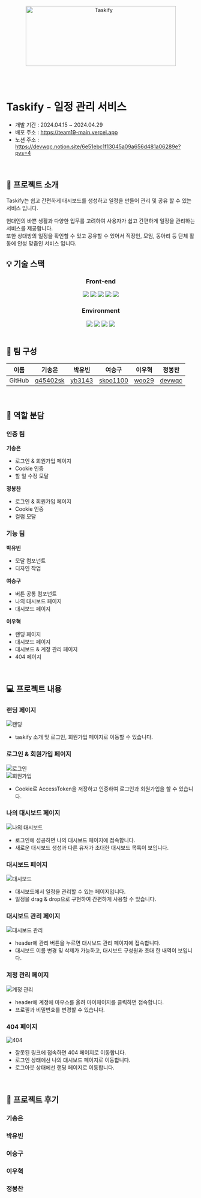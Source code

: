 <p align="center"><img src="https://github.com/19-Takify/19-taskify/assets/55544307/2a572a62-df38-4c03-893a-d0c2ddfdaaee" alt="Taskify" width="400" height="160"></p><br>
<br>


# Taskify - 일정 관리 서비스
- 개발 기간 : 2024.04.15 ~ 2024.04.29
- 배포 주소 : https://team19-main.vercel.app
- 노션 주소 : https://devwqc.notion.site/6e51ebc1f13045a09a656d481a06289e?pvs=4
<br>


## :open_file_folder: 프로젝트 소개
Taskify는 쉽고 간편하게 대시보드를 생성하고 일정을 만들어 관리 및 공유 할 수 있는 서비스 입니다.

현대인의 바쁜 생활과 다양한 업무를 고려하여 사용자가 쉽고 간편하게 일정을 관리하는 서비스를 제공합니다.<br>
또한 상대방의 일정을 확인할 수 있고 공유할 수 있어서 직장인, 모임, 동아리 등 단체 활동에 안성 맞춤인 서비스 입니다.
<br>


## :bulb: 기술 스택

<div align="middle">
  
### Front-end

<img src="https://img.shields.io/badge/Next.js-000000?style=for-the-badge&logo=next.js&logoColor=white">
<img src="https://img.shields.io/badge/TypeScript-3178c6?style=for-the-badge&logo=typescript&logoColor=white">
<img src="https://img.shields.io/badge/Sass-CC6699?style=for-the-badge&logo=sass&logoColor=white">
<img src="https://img.shields.io/badge/Axios-5a29e4?style=for-the-badge&logo=axios&logoColor=white">
<img src="https://img.shields.io/badge/Vercel-000000?style=for-the-badge&logo=vercel&logoColor=white">

### Environment

<img src="https://img.shields.io/badge/visualstudiocode-007ACC?style=for-the-badge&logo=visualstudiocode&logoColor=white">
<img src="https://img.shields.io/badge/Discord-5865f2?style=for-the-badge&logo=discord&logoColor=black">
<img src="https://img.shields.io/badge/Figma-f24e1e?style=for-the-badge&logo=figma&logoColor=black">
<img src="https://img.shields.io/badge/github-181717?style=for-the-badge&logo=github&logoColor=white">

</div>
<br>


## 	:pray: 팀 구성
| 이름   | 기송은 | 박유빈 | 여승구 | 이우혁 | 정봉찬 |
|--------|--------|--------|--------|--------|--------|
| GitHub | [q45402sk](https://github.com/q45402sk) | [yb3143](https://github.com/yb3143) | [skoo1100](https://github.com/skoo1100) | [woo29](https://github.com/woo29) | [devwqc](https://github.com/devwqc) |
<br>


## :triangular_flag_on_post: 역할 분담
### 인증 팀
**기송은**
- 로그인 & 회원가입 페이지
- Cookie 인증
- 할 일 수정 모달

**정봉찬**
- 로그인 & 회원가입 페이지
- Cookie 인증
- 컬럼 모달

### 기능 팀
**박유빈**
- 모달 컴포넌트
- 디자인 작업

**여승구**
- 버튼 공통 컴포넌트
- 나의 대시보드 페이지
- 대시보드 페이지

**이우혁**
- 랜딩 페이지
- 대시보드 페이지
- 대시보드 & 계정 관리 페이지
- 404 페이지
<br>


## :computer: 프로젝트 내용
### 랜딩 페이지
![랜딩](https://github.com/19-Takify/19-taskify/assets/55544307/078c5775-2d97-4389-97f8-7835f22776f6)<br>
- taskify 소개 및 로그인, 회원가입 페이지로 이동할 수 있습니다.

### 로그인 & 회원가입 페이지
![로그인](https://github.com/19-Takify/19-taskify/assets/55544307/96b0995e-d8df-4b42-a2f1-a1c908299782)<br>
![회원가입](https://github.com/19-Takify/19-taskify/assets/55544307/af97eb12-13c0-47de-8d9d-1712ffdcf0f0)<br>
- Cookie로 AccessToken을 저장하고 인증하여 로그인과 회원가입을 할 수 있습니다.

### 나의 대시보드 페이지
![나의 대시보드](https://github.com/19-Takify/19-taskify/assets/55544307/8016599b-e6b5-42b9-b9e6-1537eb430c02)<br>
- 로그인에 성공하면 나의 대시보드 페이지에 접속합니다.<br>
- 새로운 대시보드 생성과 다른 유저가 초대한 대시보드 목록이 보입니다.

### 대시보드 페이지
![대시보드](https://github.com/19-Takify/19-taskify/assets/55544307/e549b2bb-9fde-43cc-b113-e7a3dd7784fe)<br>
- 대시보드에서 일정을 관리할 수 있는 페이지입니다.<br>
- 일정을 drag & drop으로 구현하여 간편하게 사용할 수 있습니다.

### 대시보드 관리 페이지
![대시보드 관리](https://github.com/19-Takify/19-taskify/assets/55544307/b7db7bf3-19bc-45ab-8a8b-ab5f235055c0)<br>
- header에 관리 버튼을 누르면 대시보드 관리 페이지에 접속합니다.<br>
- 대시보드 이름 변경 및 삭제가 가능하고, 대시보드 구성원과 초대 한 내역이 보입니다.

### 계정 관리 페이지
![계정 관리](https://github.com/19-Takify/19-taskify/assets/55544307/f6675e90-593d-41dd-a4a4-5f54e8bd1eb7)<br>
- header에 계정에 마우스를 올려 마이페이지를 클릭하면 접속합니다.<br>
- 프로필과 비밀번호를 변경할 수 있습니다.

### 404 페이지
![404](https://github.com/19-Takify/19-taskify/assets/55544307/f073ae90-17b6-450d-9508-57b2c6a45cfc)<br>
- 잘못된 링크에 접속하면 404 페이지로 이동합니다.<br>
- 로그인 상태에선 나의 대시보드 페이지로 이동합니다.<br>
- 로그아웃 상태에선 랜딩 페이지로 이동합니다.
<br>


## :microphone: 프로젝트 후기
### 기송은
### 박유빈
### 여승구
### 이우혁
### 정봉찬
